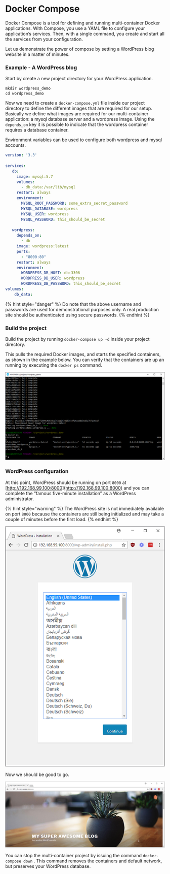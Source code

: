 # Docker Compose

Docker Compose is a tool for defining and running multi-container Docker applications. With Compose, you use a YAML file to configure your application’s services. Then, with a single command, you create and start all the services from your configuration.

Let us demonstrate the power of compose by setting a WordPress blog website in a matter of minutes.

### Example - A WordPress blog

Start by create a new project directory for your WordPress application.

```text
mkdir wordpress_demo
cd wordpress_demo
```

Now we need to create a `docker-compose.yml` file inside our project directory to define the different images that are required for our setup. Basically we define what images are required for our multi-container application: a mysql database server and a wordpress image. Using the `depends_on` key it is possible to indicate that the wordpress container requires a database container.

Environment variables can be used to configure both wordpress and mysql accounts.

```yaml
version: '3.3'

services:
   db:
     image: mysql:5.7
     volumes:
       - db_data:/var/lib/mysql
     restart: always
     environment:
       MYSQL_ROOT_PASSWORD: some_extra_secret_password
       MYSQL_DATABASE: wordpress
       MYSQL_USER: wordpress
       MYSQL_PASSWORD: this_should_be_secret

   wordpress:
     depends_on:
       - db
     image: wordpress:latest
     ports:
       - "8000:80"
     restart: always
     environment:
       WORDPRESS_DB_HOST: db:3306
       WORDPRESS_DB_USER: wordpress
       WORDPRESS_DB_PASSWORD: this_should_be_secret
volumes:
    db_data:
```

{% hint style="danger" %}
 Do note that the above username and passwords are used for demonstrational purposes only. A real production site should be authenticated using secure passwords.
{% endhint %}

### Build the project

Build the project by running `docker-compose up -d` inside your project directory.

This pulls the required Docker images, and starts the specified containers, as shown in the example below. You can verify that the containers are up an running by executing the `docker ps` command.

![Both the database and wordpress containers are running](.gitbook/assets/2018-04-26-9.png)

### WordPress configuration

At this point, WordPress should be running on port `8000` at  [http://192.168.99.100:8000](http://192.168.99.100:8000) and you can complete the “famous five-minute installation” as a WordPress administrator.

{% hint style="warning" %}
The WordPress site is not immediately available on port `8000` because the containers are still being initialized and may take a couple of minutes before the first load.
{% endhint %}

![Setup the WordPress](.gitbook/assets/2018-04-26-10.png)

Now we should be good to go.

![WordPress up and running](.gitbook/assets/2018-04-26-11.png)

You can stop the multi-container project by issuing the command `docker-compose down` .  This command removes the containers and default network, but preserves your WordPress database.

